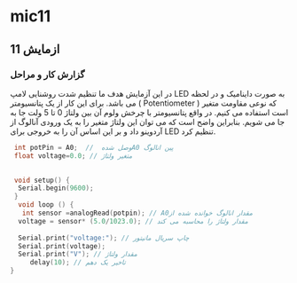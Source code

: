 # mic11
## ازمایش 11
### گزارش کار و مراحل 
در این آزمایش هدف ما تنظیم شدت روشنایی لامپ LED به صورت داینامیک و در لحظه می باشد. برای این کار از یک پتانسیومتر ( Potentiometer ) که نوعی مقاومت متغیر است استفاده می کنیم. در واقع پتانسیومتر با چرخش ولوم آن بین ولتاژ 0 تا 5 ولت جا به جا می شویم. بنابراین واضح است که می توان این ولتاژ متغیر را به یک ورودی آنالوگ از آردوینو داد و بر این اساس آن را به خروجی برای LED تنظیم کرد.
 

  

```cpp
 int potPin = A0;  //  وصل شدهA0 پین انالوگ 
 float voltage=0.0; // متغیر ولتاژ

  
 void setup() {
  Serial.begin(9600);
 }
  void loop () {
   int sensor =analogRead(potpin); // A0مقدار انالوگ خوانده شده از  
  voltage = sensor* (5.0/1023.0); // مقدار ولتاژ را محاسبه می کند
   
  Serial.print("voltage:"); // چاپ سریال مانیتور
  Serial.print(voltage); 
  Serial.print("V"); // مقدار ولتاژ
     delay(10); // تاخیر یک دهم
}
```
